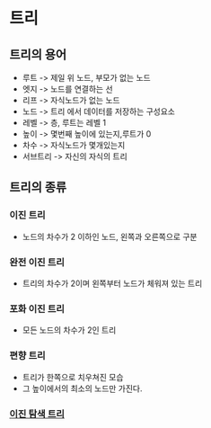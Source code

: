 # 트리

## 트리의 용어
- 루트 -> 제일 위 노드, 부모가 없는 노드
- 엣지 -> 노드를 연결하는 선
- 리프 -> 자식노드가 없는 노드
- 노드 -> 트리 에서 데이터를 저장하는 구성요소
- 레벨 -> 층, 루트는 레벨 1
- 높이 -> 몇번째 높이에 있는지,루트가 0
- 차수 -> 자식노드가 몇개있는지
- 서브트리 -> 자신의 자식의 트리

## 트리의 종류
### 이진 트리
- 노드의 차수가 2 이하인 노드, 왼쪽과 오른쪽으로 구분
### 완전 이진 트리
- 트리의 차수가 2이며 왼쪽부터 노드가 체워져 있는 트리
### 포화 이진 트리
- 모든 노드의 차수가 2인 트리
### 편향 트리
- 트리가 한쪽으로 치우쳐진 모습
- 그 높이에서의 최소의 노드만 가진다.
### [이진 탐색 트리](./BinarySearchTree)

